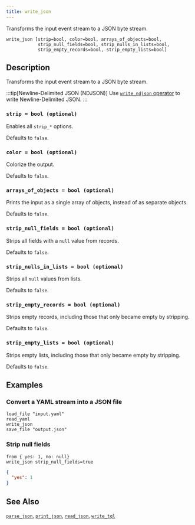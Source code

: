 ```yaml
---
title: write_json
---
```


Transforms the input event stream to a JSON byte stream.

```tql
write_json [strip=bool, color=bool, arrays_of_objects=bool,
            strip_null_fields=bool, strip_nulls_in_lists=bool,
            strip_empty_records=bool, strip_empty_lists=bool]
```

## Description

Transforms the input event stream to a JSON byte stream.

:::tip[Newline-Delimited JSON (NDJSON)]
Use [`write_ndjson` operator](/reference/operators/write_ndjson) to write Newline-Delimited JSON.
:::

### `strip = bool (optional)`

Enables all `strip_*` options.

Defaults to `false`.

### `color = bool (optional)`

Colorize the output.

Defaults to `false`.

### `arrays_of_objects = bool (optional)`

Prints the input as a single array of objects, instead of as separate objects.

Defaults to `false`.

### `strip_null_fields = bool (optional)`

Strips all fields with a `null` value from records.

Defaults to `false`.

### `strip_nulls_in_lists = bool (optional)`

Strips all `null` values from lists.

Defaults to `false`.

### `strip_empty_records = bool (optional)`

Strips empty records, including those that only became empty
by stripping.

Defaults to `false`.

### `strip_empty_lists = bool (optional)`

Strips empty lists, including those that only became empty
by stripping.

Defaults to `false`.

## Examples

### Convert a YAML stream into a JSON file

```tql
load_file "input.yaml"
read_yaml
write_json
save_file "output.json"
```

### Strip null fields

```tql
from { yes: 1, no: null}
write_json strip_null_fields=true
```
```json
{
  "yes": 1
}
```

## See Also

[`parse_json`](/reference/functions/parse_json),
[`print_json`](/reference/functions/print_json),
[`read_json`](/reference/operators/read_json),
[`write_tql`](/reference/operators/write_tql)
